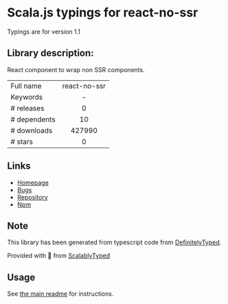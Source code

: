 
# Scala.js typings for react-no-ssr

Typings are for version 1.1

## Library description:
React component to wrap non SSR components.

|                    |                 |
| ------------------ | :-------------: |
| Full name          | react-no-ssr |
| Keywords           | - |
| # releases         | 0 |
| # dependents       | 10 |
| # downloads        | 427990 |
| # stars            | 0 |

## Links
- [Homepage](https://github.com/kadirahq/react-no-ssr#readme)
- [Bugs](https://github.com/kadirahq/react-no-ssr/issues)
- [Repository](https://github.com/kadirahq/react-no-ssr)
- [Npm](https://www.npmjs.com/package/react-no-ssr)
    


## Note
This library has been generated from typescript code from [DefinitelyTyped](https://definitelytyped.org).

Provided with :purple_heart: from [ScalablyTyped](https://github.com/oyvindberg/ScalablyTyped)

## Usage
See [the main readme](../../readme.md) for instructions.


